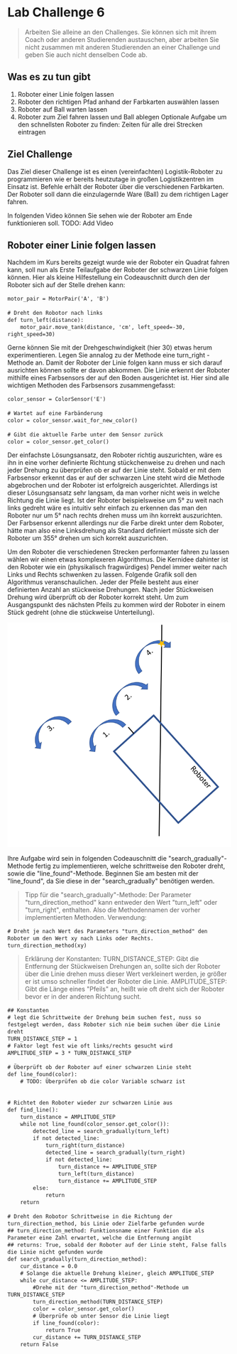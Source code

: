 # Lab Challenge 6

> Arbeiten Sie alleine an den Challenges. Sie können sich mit ihrem Coach oder anderen Studierenden austauschen, aber arbeiten Sie nicht zusammen mit anderen Studierenden an einer Challenge und geben Sie auch nicht denselben Code ab.

## Was es zu tun gibt

1. Roboter einer Linie folgen lassen
2. Roboter den richtigen Pfad anhand der Farbkarten auswählen lassen
3. Roboter auf Ball warten lassen
4. Roboter zum Ziel fahren lassen und Ball ablegen
Optionale Aufgabe um den schnellsten Roboter zu finden: Zeiten für alle drei Strecken eintragen

## Ziel Challenge
Das Ziel dieser Challenge ist es einen (vereinfachten) Logistik-Roboter zu programmieren wie er bereits heutzutage in großen Logistikzentren im Einsatz ist. Befehle erhält der Roboter über die verschiedenen Farbkarten. Der Roboter soll dann die einzulagernde Ware (Ball) zu dem richtigen Lager fahren. 

In folgenden Video können Sie sehen wie der Roboter am Ende funktionieren soll.
TODO: Add Video

## Roboter einer Linie folgen lassen

Nachdem im Kurs bereits gezeigt wurde wie der Roboter ein Quadrat fahren kann, soll nun als Erste Teilaufgabe der Roboter der schwarzen Linie folgen können. 
Hier als kleine Hilfestellung ein Codeauschnitt durch den der Roboter sich auf der Stelle drehen kann:

~~~
motor_pair = MotorPair('A', 'B')

# Dreht den Robotor nach links
def turn_left(distance):
    motor_pair.move_tank(distance, 'cm', left_speed=-30, right_speed=30)
~~~

Gerne können Sie mit der Drehgeschwindigkeit (hier 30) etwas herum experimentieren. Legen Sie annalog zu der Methode eine turn_right - Methode an.
Damit der Roboter der Linie folgen kann muss er sich darauf ausrichten können sollte er davon abkommen. Die Linie erkennt der Roboter mithilfe eines Farbsensors der auf den Boden ausgerichtet ist. 
Hier sind alle wichtigen Methoden des Farbsensors zusammengefasst:

~~~
color_sensor = ColorSensor('E')

# Wartet auf eine Farbänderung
color = color_sensor.wait_for_new_color()

# Gibt die aktuelle Farbe unter dem Sensor zurück
color = color_sensor.get_color()
~~~

Der einfachste Lösungsansatz, den Roboter richtig auszurichten, wäre es ihn in eine vorher definierte Richtung stückchenweise zu drehen und nach jeder Drehung zu überprüfen ob er auf der Linie steht. Sobald er mit dem Farbsensor erkennt das er auf der schwarzen Line steht wird die Methode abgebrochen und der Roboter ist erfolgreich ausgerichtet. Allerdings ist dieser Lösungsansatz sehr langsam, da man vorher nicht weis in welche Richtung die Linie liegt. 
Ist der Roboter beispielsweise um 5° zu weit nach links gedreht wäre es intuitiv sehr einfach zu erkennen das man den Roboter nur um 5° nach rechts drehen muss um ihn korrekt auszurichten. Der Farbsensor erkennt allerdings nur die Farbe direkt unter dem Roboter, hätte man also eine Linksdrehung als Standard definiert müsste sich der Roboter um 355° drehen um sich korrekt auszurichten.

Um den Roboter die verschiedenen Strecken performanter fahren zu lassen wählen wir einen etwas komplexeren Algorithmus. Die Kernidee dahinter ist den Roboter wie ein (physikalisch fragwürdiges) Pendel immer weiter nach Links und Rechts schwenken zu lassen. Folgende Grafik soll den Algorithmus veranschaulichen. Jeder der Pfeile besteht aus einer definierten Anzahl an stückweise Drehungen. Nach jeder Stückweisen Drehung wird überprüft ob der Roboter korrekt steht. Um zum Ausgangspunkt des nächsten Pfeils zu kommen wird der Roboter in einem Stück gedreht (ohne die stückweise Unterteilung).  

![6_drehung](img/Drehung.png)

Ihre Aufgabe wird sein in folgenden Codeauschnitt die "search_gradually"-Methode fertig zu implementieren, welche schrittweise den Roboter dreht, sowie die "line_found"-Methode. Beginnen Sie am besten mit der "line_found", da Sie diese in der "search_gradually" benötigen werden.


> Tipp für die "search_gradually"-Methode: Der Parameter "turn_direction_method" kann entweder den Wert "turn_left" oder "turn_right", enthalten. Also die Methodennamen der vorher implementierten Methoden.
Verwendung: 

~~~
# Dreht je nach Wert des Parameters "turn_direction_method" den Roboter um den Wert xy nach Links oder Rechts.
turn_direction_method(xy)
~~~
  
> Erklärung der Konstanten:
> TURN_DISTANCE_STEP: Gibt die Entfernung der Stückweisen Drehungen an, sollte sich der Roboter über die Linie drehen muss dieser Wert verkleinert werden, je größer er ist umso schneller findet der Roboter die Linie.
>  AMPLITUDE_STEP: Gibt die Länge eines "Pfeils" an, heißt wie oft dreht sich der Roboter bevor er in der anderen Richtung sucht.

~~~
## Konstanten
# legt die Schrittweite der Drehung beim suchen fest, nuss so festgelegt werden, dass Roboter sich nie beim suchen über die Linie dreht
TURN_DISTANCE_STEP = 1
# Faktor legt fest wie oft links/rechts gesucht wird
AMPLITUDE_STEP = 3 * TURN_DISTANCE_STEP

# Überprüft ob der Roboter auf einer schwarzen Linie steht
def line_found(color):
    # TODO: Überprüfen ob die color Variable schwarz ist


# Richtet den Roboter wieder zur schwarzen Linie aus
def find_line():
    turn_distance = AMPLITUDE_STEP
    while not line_found(color_sensor.get_color()):
        detected_line = search_gradually(turn_left)
        if not detected_line:
            turn_right(turn_distance)
            detected_line = search_gradually(turn_right)
            if not detected_line:
                turn_distance += AMPLITUDE_STEP
                turn_left(turn_distance)
                turn_distance += AMPLITUDE_STEP
        else:
            return
    return
    
# Dreht den Robotor Schrittweise in die Richtung der turn_direction_method, bis Linie oder Zielfarbe gefunden wurde
## turn_direction_method: Funktionsname einer Funktion die als Parameter eine Zahl erwartet, welche die Entfernung angibt
## returns: True, sobald der Roboter auf der Linie steht, False falls die Linie nicht gefunden wurde
def search_gradually(turn_direction_method):
    cur_distance = 0.0
    # Solange die aktuelle Drehung kleiner, gleich AMPLITUDE_STEP 
    while cur_distance <= AMPLITUDE_STEP:
        #Drehe mit der "turn_direction_method"-Methode um TURN_DISTANCE_STEP
        turn_direction_method(TURN_DISTANCE_STEP)
        color = color_sensor.get_color()
        # Überprüfe ob unter Sensor die Linie liegt
        if line_found(color):
            return True
        cur_distance += TURN_DISTANCE_STEP
    return False
~~~


